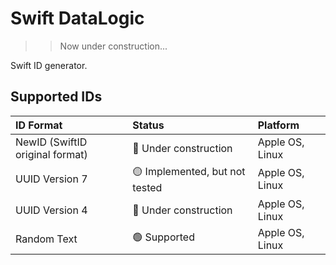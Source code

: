 # Swift DataLogic

>> Now under construction...

Swift ID generator.

## Supported IDs
| ID Format        | Status  	                             | Platform        |
|:-----------------|:----------------------------------------|:----------------|
| NewID (SwiftID original format) | 🔴 Under construction    | Apple OS, Linux |
| UUID Version 7   | 🟡 Implemented, but not tested          | Apple OS, Linux |
| UUID Version 4   | 🔴 Under construction                   | Apple OS, Linux |
| Random Text      | 🟢 Supported                            | Apple OS, Linux |

